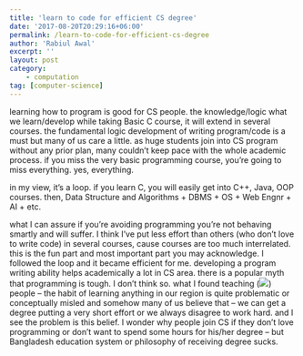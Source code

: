 ```yaml
---
title: 'learn to code for efficient CS degree'
date: '2017-08-20T20:29:16+06:00'
permalink: /learn-to-code-for-efficient-cs-degree
author: 'Rabiul Awal'
excerpt: ''
layout: post
category:
    - computation
tag: [computer-science]
---
```

learning how to program is good for CS people. the knowledge/logic what we learn/develop while taking Basic C course, it will extend in several courses. the fundamental logic development of writing program/code is a must but many of us care a little. as huge students join into CS program without any prior plan, many couldn’t keep pace with the whole academic process. if you miss the very basic programming course, you’re going to miss everything. yes, everything.

in my view, it’s a loop. if you learn C, you will easily get into C++, Java, OOP courses. then, Data Structure and Algorithms + DBMS + OS + Web Engnr + AI + etc.

what I can assure if you’re avoiding programming you’re not behaving smartly and will suffer. I think I’ve put less effort than others (who don’t love to write code) in several courses, cause courses are too much interrelated. this is the fun part and most important part you may acknowledge. I followed the loop and it became efficient for me. developing a program writing ability helps academically a lot in CS area. there is a popular myth that programming is tough. I don’t think so. what I found teaching (<span class="_47e3 _5mfr" title="tongue emoticon">![](https://www.facebook.com/images/emoji.php/v9/f9f/1/16/1f61b.png)</span>) people – the habit of learning anything in our region is quite problematic or conceptually misled and somehow many of us believe that – we can get a degree putting a very short effort or we always disagree to work hard. and I see the problem is this belief. I wonder why people join CS if they don’t love programming or don’t want to spend some hours for his/her degree – but Bangladesh education system or philosophy of receiving degree sucks.
